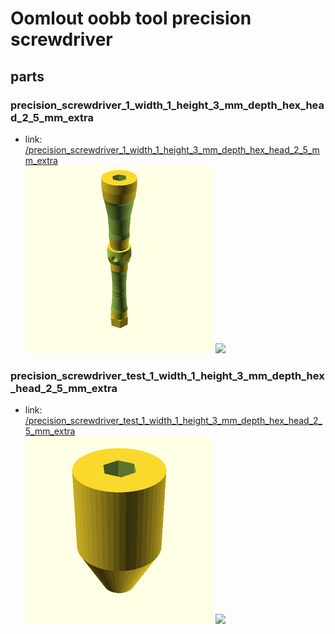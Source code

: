 # Oomlout oobb tool precision screwdriver


## parts

### precision_screwdriver_1_width_1_height_3_mm_depth_hex_head_2_5_mm_extra
* link: [/precision_screwdriver_1_width_1_height_3_mm_depth_hex_head_2_5_mm_extra](precision_screwdriver_1_width_1_height_3_mm_depth_hex_head_2_5_mm_extra)  
![](precision_screwdriver_1_width_1_height_3_mm_depth_hex_head_2_5_mm_extra/3dpr_300.png)  ![](precision_screwdriver_1_width_1_height_3_mm_depth_hex_head_2_5_mm_extra/image_300.jpg)
 

### precision_screwdriver_test_1_width_1_height_3_mm_depth_hex_head_2_5_mm_extra
* link: [/precision_screwdriver_test_1_width_1_height_3_mm_depth_hex_head_2_5_mm_extra](precision_screwdriver_test_1_width_1_height_3_mm_depth_hex_head_2_5_mm_extra)  
![](precision_screwdriver_test_1_width_1_height_3_mm_depth_hex_head_2_5_mm_extra/3dpr_300.png)  ![](precision_screwdriver_test_1_width_1_height_3_mm_depth_hex_head_2_5_mm_extra/image_300.jpg)
 
